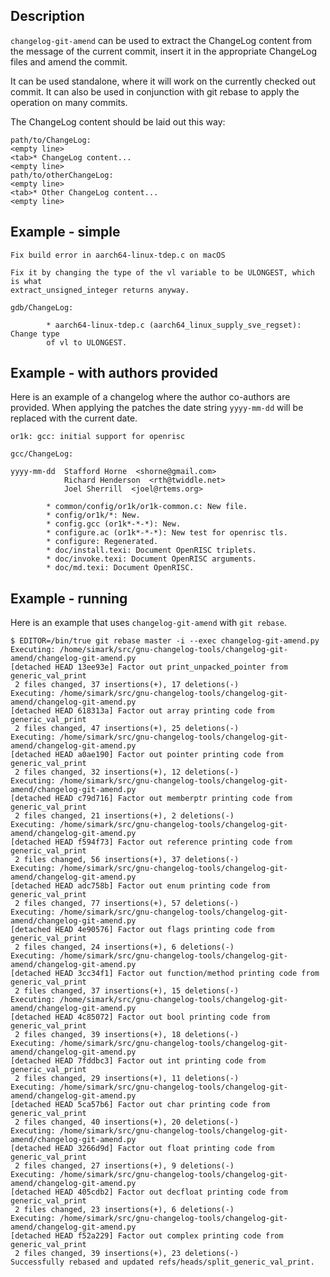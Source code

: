  Description
------------

`changelog-git-amend` can be used to extract the ChangeLog content from the
message of the current commit, insert it in the appropriate ChangeLog files
and amend the commit.

It can be used standalone, where it will work on the currently checked out
commit.  It can also be used in conjunction with git rebase to apply the
operation on many commits.

The ChangeLog content should be laid out this way:

```
path/to/ChangeLog:
<empty line>
<tab>* ChangeLog content...
<empty line>
path/to/otherChangeLog:
<empty line>
<tab>* Other ChangeLog content...
<empty line>
```

## Example - simple

```
Fix build error in aarch64-linux-tdep.c on macOS

Fix it by changing the type of the vl variable to be ULONGEST, which is what
extract_unsigned_integer returns anyway.

gdb/ChangeLog:

        * aarch64-linux-tdep.c (aarch64_linux_supply_sve_regset): Change type
        of vl to ULONGEST.
````

## Example - with authors provided

Here is an example of a changelog where the author co-authors are provided.
When applying the patches the date string `yyyy-mm-dd` will be replaced with the
current date.

```
or1k: gcc: initial support for openrisc

gcc/ChangeLog:

yyyy-mm-dd  Stafford Horne  <shorne@gmail.com>
            Richard Henderson  <rth@twiddle.net>
            Joel Sherrill  <joel@rtems.org>

        * common/config/or1k/or1k-common.c: New file.
        * config/or1k/*: New.
        * config.gcc (or1k*-*-*): New.
        * configure.ac (or1k*-*-*): New test for openrisc tls.
        * configure: Regenerated.
        * doc/install.texi: Document OpenRISC triplets.
        * doc/invoke.texi: Document OpenRISC arguments.
        * doc/md.texi: Document OpenRISC.
````

## Example - running

Here is an example that uses `changelog-git-amend` with `git rebase`.

```
$ EDITOR=/bin/true git rebase master -i --exec changelog-git-amend.py
Executing: /home/simark/src/gnu-changelog-tools/changelog-git-amend/changelog-git-amend.py
[detached HEAD 13ee93e] Factor out print_unpacked_pointer from generic_val_print
 2 files changed, 37 insertions(+), 17 deletions(-)
Executing: /home/simark/src/gnu-changelog-tools/changelog-git-amend/changelog-git-amend.py
[detached HEAD 618313a] Factor out array printing code from generic_val_print
 2 files changed, 47 insertions(+), 25 deletions(-)
Executing: /home/simark/src/gnu-changelog-tools/changelog-git-amend/changelog-git-amend.py
[detached HEAD a0ae190] Factor out pointer printing code from generic_val_print
 2 files changed, 32 insertions(+), 12 deletions(-)
Executing: /home/simark/src/gnu-changelog-tools/changelog-git-amend/changelog-git-amend.py
[detached HEAD c79d716] Factor out memberptr printing code from generic_val_print
 2 files changed, 21 insertions(+), 2 deletions(-)
Executing: /home/simark/src/gnu-changelog-tools/changelog-git-amend/changelog-git-amend.py
[detached HEAD f594f73] Factor out reference printing code from generic_val_print
 2 files changed, 56 insertions(+), 37 deletions(-)
Executing: /home/simark/src/gnu-changelog-tools/changelog-git-amend/changelog-git-amend.py
[detached HEAD adc758b] Factor out enum printing code from generic_val_print
 2 files changed, 77 insertions(+), 57 deletions(-)
Executing: /home/simark/src/gnu-changelog-tools/changelog-git-amend/changelog-git-amend.py
[detached HEAD 4e90576] Factor out flags printing code from generic_val_print
 2 files changed, 24 insertions(+), 6 deletions(-)
Executing: /home/simark/src/gnu-changelog-tools/changelog-git-amend/changelog-git-amend.py
[detached HEAD 3cc34f1] Factor out function/method printing code from generic_val_print
 2 files changed, 37 insertions(+), 15 deletions(-)
Executing: /home/simark/src/gnu-changelog-tools/changelog-git-amend/changelog-git-amend.py
[detached HEAD 4c85072] Factor out bool printing code from generic_val_print
 2 files changed, 39 insertions(+), 18 deletions(-)
Executing: /home/simark/src/gnu-changelog-tools/changelog-git-amend/changelog-git-amend.py
[detached HEAD 7fddbc3] Factor out int printing code from generic_val_print
 2 files changed, 29 insertions(+), 11 deletions(-)
Executing: /home/simark/src/gnu-changelog-tools/changelog-git-amend/changelog-git-amend.py
[detached HEAD 5ca57b6] Factor out char printing code from generic_val_print
 2 files changed, 40 insertions(+), 20 deletions(-)
Executing: /home/simark/src/gnu-changelog-tools/changelog-git-amend/changelog-git-amend.py
[detached HEAD 3266d9d] Factor out float printing code from generic_val_print
 2 files changed, 27 insertions(+), 9 deletions(-)
Executing: /home/simark/src/gnu-changelog-tools/changelog-git-amend/changelog-git-amend.py
[detached HEAD 405cdb2] Factor out decfloat printing code from generic_val_print
 2 files changed, 23 insertions(+), 6 deletions(-)
Executing: /home/simark/src/gnu-changelog-tools/changelog-git-amend/changelog-git-amend.py
[detached HEAD f52a229] Factor out complex printing code from generic_val_print
 2 files changed, 39 insertions(+), 23 deletions(-)
Successfully rebased and updated refs/heads/split_generic_val_print.

```
